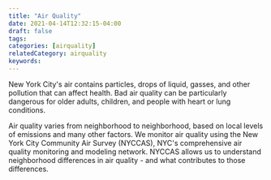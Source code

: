 ```yaml
---
title: "Air Quality"
date: 2021-04-14T12:32:15-04:00
draft: false
tags: 
categories: [airquality]
relatedCategory: airquality
keywords: 
---
```


New York City's air contains particles, drops of liquid, gasses, and other pollution that can affect health. Bad air quality can be particularly dangerous for older adults, children, and people with heart or lung conditions.

Air quality varies from neighborhood to neighborhood, based on local levels of emissions and many other factors. We monitor air quality using the New York City Community Air Survey (NYCCAS), NYC's comprehensive air quality monitoring and modeling network. NYCCAS allows us to understand neighborhood differences in air quality - and what contributes to those differences.

